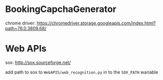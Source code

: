 # BookingCapchaGenerator
chrome driver: https://chromedriver.storage.googleapis.com/index.html?path=76.0.3809.68/

# Web APIs
sox: http://sox.sourceforge.net/

add path to sox to `WebAPIS/web_recognition.py` in to the `SOX_PATH` wariable
